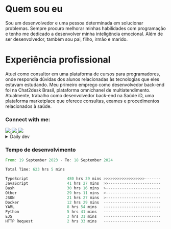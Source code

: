 # Quem sou eu
Sou um desenvolvedor e uma pessoa determinada em solucionar problemas. Sempre procuro melhorar minhas habilidades com programação e tenho me dedicado a desenvolver minha inteligência emocional. Além de ser desenvolvedor, também sou pai, filho, irmão e marido.

# Experiência profissional
Atuei como consultor em uma plataforma de cursos para programadores, onde respondia dúvidas dos alunos relacionadas às tecnologias que eles estavam estudando.
Meu primeiro emprego como desenvolvedor back-end foi na Chat2desk Brasil, plataforma omnichanel de multiatendimento.
Atualmente, trabalho como desenvolvedor back-end na Saúde iD, uma plataforma marketplace que oferece consultas, exames e procedimentos relacionados à saúde.

### Connect with me:
<a href="https://www.linkedin.com/in/theusmoreira" target="_blank" >
<img src="https://img.shields.io/badge/linkedin-%230077B5.svg?&style=for-the-badge&logo=linkedin&logoColor=white ">
</a>
<a href="https://www.instagram.com/matheus.s.moreira/" target="_blank">
<img src="https://img.shields.io/badge/instagram-%23E4405F.svg?&style=for-the-badge&logo=instagram&logoColor=white">
</a>
<a href="mailto:matheussm301@gmail.com"  target="_blank">
<img src="https://img.shields.io/badge/gmail-%23E4405F.svg?&style=for-the-badge&logo=gmail&logoColor=white">
</a>


<details>
  <summary>Daily dev </summary>
<p>
  <a href="https://app.daily.dev/matheussantos"><img src="https://github.com/matheus-santos-moreira/matheus-santos-moreira/blob/master/devcard.svg" width="200" alt="Matheus Santos's Dev Card"/></a>
 </p>
</details>

<h3>Tempo de desenvolvimento</h3>

<!--START_SECTION:waka-->

```rust
From: 19 September 2023 - To: 18 September 2024

Total Time: 623 hrs 5 mins

TypeScript                 480 hrs 39 mins >>>>>>>>>>>>>>>>>>-------   73.69 %
JavaScript                 41 hrs 27 mins  >>-----------------------   06.36 %
Bash                       30 hrs 16 mins  >------------------------   04.64 %
Other                      29 hrs 11 mins  >------------------------   04.48 %
JSON                       21 hrs 27 mins  >------------------------   03.29 %
Docker                     12 hrs 29 mins  -------------------------   01.91 %
YAML                       8 hrs 54 mins   -------------------------   01.37 %
Python                     5 hrs 41 mins   -------------------------   00.87 %
EJS                        3 hrs 31 mins   -------------------------   00.54 %
HTTP Request               2 hrs 33 mins   -------------------------   00.39 %
```

<!--END_SECTION:waka-->
